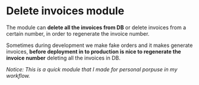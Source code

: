 # Delete invoices module

The module can **delete all the invoices from DB** or delete invoices from a certain number, in order to regenerate the invoice number.

Sometimes during development we make fake orders and it makes generate invoices, **before deployment in to production is nice to regenerate the invoice number** deleting all the invoices in DB.

*Notice: This is a quick module that I made for personal porpuse in my workflow.*